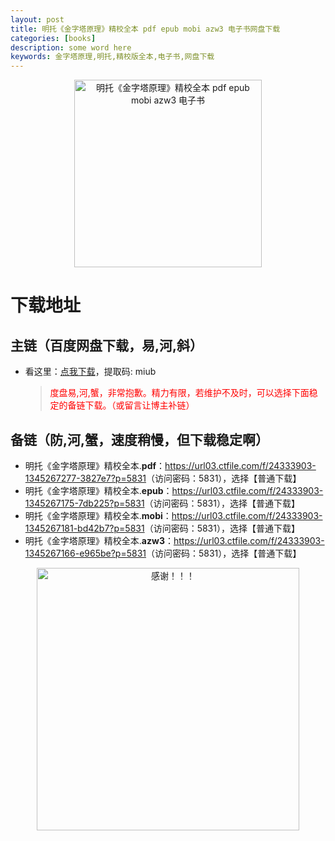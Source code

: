 ```yaml
---
layout: post
title: 明托《金字塔原理》精校全本 pdf epub mobi azw3 电子书网盘下载
categories: [books]
description: some word here
keywords: 金字塔原理,明托,精校版全本,电子书,网盘下载
---
```


<div align="center"><img src="https://qweree.cn/wp-content/uploads/2024/08/jin-zi-ta-yuan-li-tuya.jpg" alt="明托《金字塔原理》精校全本 pdf epub mobi azw3 电子书" width="300px" height="auto"></div>

# 下载地址

## 主链（百度网盘下载，易,河,斜）

- 看这里：[点我下载](https://pan.baidu.com/s/1iMXUbSbtZQZjDcqDmnWUyw?pwd=miub)，提取码: miub

  > <p style="color:red" >度盘易,河,蟹，非常抱歉。精力有限，若维护不及时，可以选择下面稳定的备链下载。（或留言让博主补链）</p>

## 备链（防,河,蟹，速度稍慢，但下载稳定啊）

- 明托《金字塔原理》精校全本.**pdf**：<https://url03.ctfile.com/f/24333903-1345267277-3827e7?p=5831>（访问密码：5831），选择【普通下载】
- 明托《金字塔原理》精校全本.**epub**：<https://url03.ctfile.com/f/24333903-1345267175-7db225?p=5831>（访问密码：5831），选择【普通下载】
- 明托《金字塔原理》精校全本.**mobi**：<https://url03.ctfile.com/f/24333903-1345267181-bd42b7?p=5831>（访问密码：5831），选择【普通下载】
- 明托《金字塔原理》精校全本.**azw3**：<https://url03.ctfile.com/f/24333903-1345267166-e965be?p=5831>（访问密码：5831），选择【普通下载】

<div align="center"><img src="https://pic.imgdb.cn/item/661246bf68eb935713c7f81c.gif" alt="感谢！！！" width="420px" height="auto"/></div>
